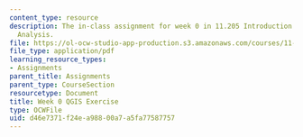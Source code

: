 ```yaml
---
content_type: resource
description: The in-class assignment for week 0 in 11.205 Introduction to Spatial
  Analysis.
file: https://ol-ocw-studio-app-production.s3.amazonaws.com/courses/11-205-introduction-to-spatial-analysis-fall-2019/d46e7371f24ea98800a7a5fa77587757_11.205f19_week_0_qgis.pdf
file_type: application/pdf
learning_resource_types:
- Assignments
parent_title: Assignments
parent_type: CourseSection
resourcetype: Document
title: Week 0 QGIS Exercise
type: OCWFile
uid: d46e7371-f24e-a988-00a7-a5fa77587757
---
```

